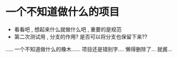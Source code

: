# 一个不知道做什么的项目 

* 看看吧 , 想起来什么就做什么吧 , 重要的是规范
* 第二次测试用 , 分支的作用? 是否可以将分支也保留下来??



..... 一个不知道做什么的橡木...... 项目还是错别字.... 懒得删除了... 就酱... 
